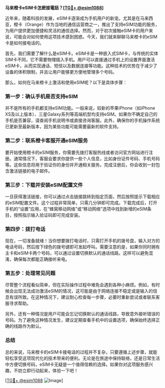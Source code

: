 **马来橙卡eSIM卡怎麽接電話？[[TG💪+ @esim1088](https://t.me/s/esim1088)]**

近年来，随着科技的发展，eSIM卡逐渐成为手机用户的新宠。尤其是在马来西亚，橙卡（Orange）作为当地的通信运营商之一，推出了支持eSIM功能的服务，为用户提供更加便捷和灵活的通信选择。然而，对于初次接触eSIM卡的用户来说，可能会对如何使用这项技术感到困惑。今天，我们就来聊聊马来橙卡的eSIM卡是如何接电话的。

首先，我们需要了解什么是eSIM卡。eSIM卡是一种嵌入式SIM卡，与传统的实体SIM卡不同，它不需要物理插入手机。用户可以直接通过手机上的设置界面激活eSIM卡，从而实现通话、短信以及数据连接等功能。这种技术的优势在于减少了设备的体积限制，并且让用户能够更方便地管理多个号码。

那么，如何在马来橙卡上激活和使用eSIM呢？以下是具体步骤：

### 第一步：确认手机是否支持eSIM

并不是所有的手机都支持eSIM功能。一般来说，较新的苹果iPhone（如iPhone XS及以上版本）、三星Galaxy系列等高端机型均支持eSIM。如果你不确定自己的手机是否兼容，请查阅手机说明书或直接咨询客服。此外，确保你的手机操作系统已更新至最新版本，因为某些功能可能需要最新的软件支持。

### 第二步：联系橙卡客服开通eSIM服务

要开始使用橙卡的eSIM服务，你需要先拨打客服热线或者访问官方网站进行注册。通常情况下，客服会要求你提供一些个人信息，比如身份证件号码、手机号码等。这些信息将用于验证你的身份并开通相关服务。完成注册后，你会收到一封包含激活链接的电子邮件。

### 第三步：下载并安装eSIM配置文件

一旦获得激活链接，你可以通过点击链接跳转到指定页面，然后按照提示下载相应的eSIM配置文件。这个过程非常简单，只需几分钟即可完成。下载完成后，打开手机的“设置”应用，在“蜂窝移动网络”或“移动网络”选项中找到新增的eSIM条目，按照指示输入验证码即可完成安装。

### 第四步：拨打电话

现在，一切准备就绪！当你想要拨打电话时，只需打开手机的拨号盘，输入对方的电话号码，然后按下绿色的拨号键即可发起呼叫。需要注意的是，如果你同时拥有主卡和eSIM卡两个号码，可以通过设置切换默认的通话线路。这样可以避免混淆，确保每次都能正确接听来电。

### 第五步：处理常见问题

尽管整个流程看似简单，但在实际操作过程中难免会遇到各种小麻烦。例如，有时候会出现无法成功激活eSIM的情况，这可能是由于网络连接不稳定或是输入的信息有误所致。在这种情况下，建议耐心检查每一步骤，必要时重新尝试或者联系客服寻求帮助。

另外，还有一种情况是用户可能会忘记切换默认的通话线路，导致意外接听错误的号码。为了避免这种情况发生，建议定期查看手机中的设置选项，确保始终选择正确的线路作为默认。

### 总结

总的来说，马来橙卡的eSIM卡接电话的过程并不复杂，只要遵循上述步骤，就能轻松享受这项现代化的技术带来的便利。无论是在旅途中保持联络，还是日常生活中方便切换号码，eSIM卡无疑是一个值得信赖的选择。如果你对这项服务感兴趣，不妨立即行动起来，体验一下吧！

[[TG💪+ @esim1088](https://t.me/s/esim1088) ![Image](https://i.postimg.cc/4NQfJmqS/Snipaste-2025-05-13-00-14-12.png)]